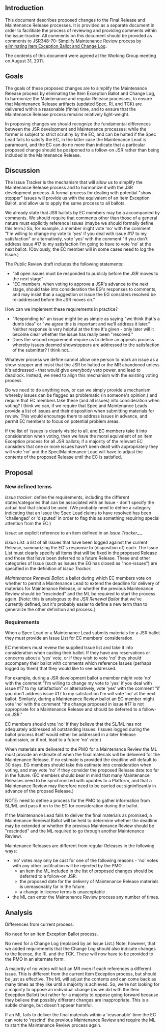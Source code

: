 ## Introduction

This document describes proposed changes to the Final Release and Maintenance Release processes. It is provided as a separate document in order to facilitiate the process of reviewing and providing comments within the issue-tracker. All comments on this document should be provided as comments to [JSR348-70:](http://java.net/jira/browse/JSR348-70) [Simplify Maintenance Review process by eliminating Item Exception Ballot and Change Log](http://java.net/jira/browse/JSR348-70).

The contents of this document were agreed at the Working Group meeting on August 31, 2011\.

## Goals

The goals of these proposed changes are to simplify the Maintenance Release process by eliminating the Item Exception Ballot and Change Log, to harmonize the Maintenance and regular Release processes, to ensure that Maintenance Release artifacts (updated Spec, RI, and TCK) are delivered within a reasonable (finite) time, and to ensure that the Maintenance Release process remains relatively light-weight.

In proposing changes we should recognize the fundamental differences between the JSR development and Maintenance processes: while the former is subject to strict scrutiny by the EC, and can be halted if the Spec Lead fails to satisfy the EC, in the latter case the Maintenance Lead is paramount, and the EC can do no more than indicate that a particular proposed change should be postponed to a follow-on JSR rather than being included in the Maintenance Release.

## Discussion

The Issue Tracker is the mechanism that will allow us to simplify the Maintenance Release process and to harmonize it with the JSR development process. A formal process for dealing with potential "show-stopper" issues will provide us with the equivalent of an Item Exception Ballot, and allow us to apply the same process to all ballots.

We already state that JSR ballots by EC members may be a accompanied by comments. We should require that comments other than those of a general nature must explicitly reference Issues (maybe we should formally define this term.) So, for example, a member might vote 'no' with the comment "I'm willing to change my vote to 'yes' if you deal with issue #17 to my satisfaction" or alternatively, vote 'yes' with the comment "if you don't address issue #17 to my satisfaction I'm going to have to vote 'no' at the next ballot. (Obviously, the EC member will in some cases need to log the Issue.)  

The Public Review draft includes the following statements:

*   "all open issues must be responded to publicly before the JSR moves to the next stage"
*   "EC members, when voting to approve a JSR's advance to the next stage, should take into consideration the EG's responses to comments, and may insist that a suggestion or issue the EG considers resolved be re-addressed before the JSR moves on."

How can we implement these requirements in practice?

*   "Responding to" an issue might be as simple as saying "we think that's a dumb idea" or "we agree this is important and we'll address it later." Neither response is very helpful at the time it's given - only later will it become clear whether the issue has really been "resolved."
*   Does the second requirement require us to define an appeals process whereby issues deemed showstoppers are addressed to the satisfaction of the submitter? I think not...

Whatever process we define cannot allow one person to mark an issue as a show-stopper and insist that the JSR be halted or the MR abandoned unless it's addressed - that would give everybody veto power, and lead to deadlock. Instead, we need to align this mechanism with the existing voting process.

Do we need to do anything new, or can we simply provide a mechanism whereby issues can be flagged as problematic (in someone's opinion,) and require that EC members take these (and all issues) into consideration when voting? I think we can, if we require that Spec and Maintenance Leads provide a list of issues and their disposition when submitting materials for review. This would encourage them to address issues in advance, and permit EC members to focus on potential problem areas.

If the list of  issues is clearly visible to all, and EC members take it into consideration when voting, then we have the moral equivalent of an Item Exception process for all JSR ballots; if a majority of the relevant EC considers that one or more issues have't been dealt with appropriately they will vote 'no' and the Spec/Maintenance Lead will have to adjust the contents of the proposed Release until the EC is satisfied.

## Proposal

### **New defined terms**

_Issue tracker_: define the requirements, including the different states/categories that can be associated with an Issue - don't specify the actual tool that should be used. (We probably need to define a category indicating that an Issue the Spec Lead claims to have resolved has been 'challenged' or 'disputed' in order to flag this as something requiring special attention from the EC.)

_Issue_: an explicit reference to an item defined in an _Issue Tracker__._

_Issue List_: a list of all Issues that have been logged against the current Release, summarizing the EG's response to (disposition of) each. The Issue List must clearly specify all items that will be fixed in the proposed Release and those that have been deferred to a future Release. These and other categories of Issue (such as Issues the EG has closed as "non-issues") are specified in the definition of _Issue Tracker._

_Maintenance Renewal Ballot_: a ballot during which EC members vote on whether to permit a Maintenance Lead to extend the deadline for delivery of materials for Maintenance Release, or whether the previous Maintenance Review should be "rescinded" and the ML be required to start the process again. [Note: this is analogous to the _JSR Renewal Ballot_ that we've currently defined, but it's probably easier to define a new term than to generalize the other definition and process.]

### Requirements

When a Spec Lead or a Maintenance Lead submits materials for a JSR ballot they must provide an Issue List for EC members' consideration.

EC members must review the supplied Issue list and take it into consideration when casting their ballot. If they have any reservations or concerns about a 'yes' vote, or if they wish to vote 'no' they should accompany their ballot with comments which reference Issues (perhaps logged by them) that they would like to see addressed.

For example, during a JSR development ballot a member might vote 'no' with the comment "I'm willing to change my vote to 'yes' if you deal with issue #17 to my satisfaction" or alternatively, vote 'yes' with the comment "if you don't address issue #17 to my satisfaction I'm will vote 'no' at the next ballot. Similarly, during a Maintenance Review ballot an EC member might vote 'no' with the comment "the change proposed in issue #17 is not appropriate for a Maintenance Release and should be deferred to a follow-on JSR."

EC members should vote 'no' if they believe that the SL/ML has not adequately addressed all outstanding Issues. (Issues logged during the ballot process itself would either be addressed in a later Release submission, or if not, lead to a future 'no' vote.)

When materials are delivered to the PMO for a Maintenance Review the ML must provide an estimate of when the final materials will be delivered for the Maintenance Release. If no estimate is provided the deadline will default to 30 days. EG members should take this estimate into consideration when voting, and may vote 'no' if they consider the proposed Release date too far in the future. (EC members should bear in mind that many Maintenance Releases need to be synchronized with updates to a Platform, and that a Maintenance Review may therefore need to be carried out signinficantly in advance of the propsed Release.)

NOTE: need to define a process for the PMO to gather information from SL/ML and pass it on to the EC for consideration during the ballot.

If the Maintenance Lead fails to deliver the final materials as promised, a Maintenance Renewal Ballot will be held to determine whether the deadline may be extended or whether the previous Maintenance Review should be "rescinded" and the ML required to go through another Maintenance Review/.

Maintenance Releases are different from regular Releases in the following ways:

*   'no' votes may only be cast for one of the following reasons - 'no' votes with any other justifcation will be rejected by the PMO
    *   an item the ML included in the list of proposed changes should be deferred to a follow-on JSR.
    *   the proposed date for the delivery of Maintenance Release materials is unreasonably far in the future.
    *   a change in license terms is unacceptable .
*   the ML can enter the Maintenance Review process any number of times.

## Analysis

Differences from current process:

No need for an Item Exception Ballot process.

No need for a Change Log (replaced by an Issue List.) Note, however, that we added requirements that the Change Log should also indicate changes to the license, the RI, and the TCK. These will now have to be provided to the PMO in an alternate form.

A majority of no votes will halt an MR even if each references a different issue. This is different from the current Item Exception process, but should be just as effective. The ML will adjust the contents and can come back as many times as they like until a majority is achieved. So, we're not looking for a majority to oppose an individual change (as we did with the Item Exception Ballot) but rather for a majority to oppose going forward because they believe that possibly different changes are inappropriate. This is a subtle change, but doesn't appear harmful.

If an ML fails to deliver the final materials within a 'reasonable' time the EC can vote to 'rescind' the previous Maintenance Review and require the ML to start the Maintenance Review process again.